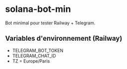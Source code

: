 # solana-bot-min

Bot minimal pour tester Railway + Telegram.

## Variables d'environnement (Railway)
- TELEGRAM_BOT_TOKEN
- TELEGRAM_CHAT_ID
- TZ = Europe/Paris
